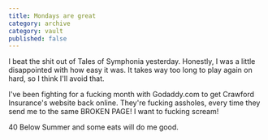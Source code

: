 ```yaml
---
title: Mondays are great
category: archive
category: vault
published: false
---
```


I beat the shit out of Tales of Symphonia yesterday. Honestly, I was a little
disappointed with how easy it was. It takes way too long to play again on
hard, so I think I'll avoid that.

I've been fighting for a fucking month with Godaddy.com to get Crawford
Insurance's website back online. They're fucking assholes, every time they
send me to the same BROKEN PAGE! I want to fucking scream!

40 Below Summer and some eats will do me good.
